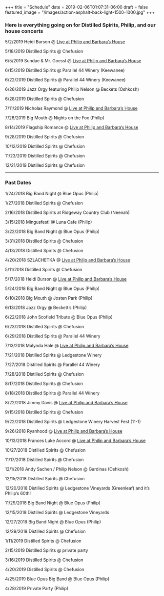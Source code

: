 +++
title = "Schedule"
date = 2019-02-06T01:07:31-06:00
draft = false
featured_image = "/images/action-asphalt-back-light-1500-1000.jpg"
+++
### Here is everything going on for Distilled Spirits, Philip, and our house concerts


5/2/2019 Heidi Burson @ [Live at Philip and Barbara’s House](/pages/house-concerts/heidi-burson-band)

5/18/2019 Distilled Spirits @ Chefusion

6/5/2019 Sundae & Mr. Goessl @ [Live at Philip and Barbara’s House](/pages/house-concerts/sundae-mr-goessl)


6/15/2019 Distilled Spirits @ Parallel 44 Winery (Keewanee)

6/22/2019 Distilled Spirits @ Parallel 44 Winery (Keewanee)

6/26/2019 Jazz Orgy featuring Philip Nelson @ Beckets (Oshkosh)

6/28/2019 Distilled Spirits @ Chefusion

7/11/2019 Nicholas Raymond @ [Live at Philip and Barbara’s House](/pages/house-concerts/nicholas-raymond)


<!--more--> 



7/26/2019 Big Mouth @ Nights on the Fox (Philip)

8/14/2019 Flagship Romance @ [Live at Philip and Barbara’s House](/pages/house-concerts/flagship-romance)

9/28/2019 Distilled Spirits @ Chefusion

10/12/2019 Distilled Spirits @ Chefusion

11/23/2019 Distilled Spirits @ Chefusion

12/21/2019 Distilled Spirits @ Chefusion



---
### Past Dates


1/24/2018  Big Band Night @ Blue Opus (Philip)

1/27/2018  Distilled Spirits @ Chefusion

2/16/2018  Distilled Spirits at Ridgeway Country Club (Neenah)

3/15/2018  Mingusfest! @ Luna Cafe (Philip)

3/22/2018  Big Band Night @ Blue Opus (Philip)

3/31/2018  Distilled Spirits @ Chefusion

4/13/2018  Distilled Spirits @ Chefusion

4/20/2018  SZLACHETKA @ [Live at Philip and Barbara’s House](https://www.listeningroomnetwork.com/event-brichmond20180420.html)

5/11/2018  Distilled Spirits @ Chefusion

5/17/2018  Heidi Burson @ [Live at Philip and Barbara’s House](https://www.listeningroomnetwork.com/event-brichmond20180517.html")

5/24/2018  Big Band Night @ Blue Opus (Philip)

6/10/2018  Big Mouth @ Josten Park (Philip)

6/13/2018  Jazz Orgy @ Beckett’s (Philip)

6/22/2018  John Scofield Tribute @ Blue Opus (Philip)

6/23/2018  Distilled Spirits @ Chefusion

6/29/2018  Distilled Spirits @ Parallel 44 Winery

7/13/2018  Malynda Hale @ [Live at Philip and Barbara’s House](https://www.listeningroomnetwork.com/event-brichmond20180712.html)

7/21/2018  Distilled Spirits @ Ledgestone Winery

7/27/2018  Distilled Spirits @ Parallel 44 Winery

7/28/2018  Distilled Spirits @ Chefusion

8/17/2018  Distilled Spirits @ Chefusion

8/18/2018  Distilled Spirits @ Parallel 44 Winery

8/22/2018  Jimmy Davis @ [Live at Philip and Barbara’s House](https://www.listeningroomnetwork.com/event-brichmond20180822.html)

9/15/2018  Distilled Spirits @ Chefusion

9/22/2018  Distilled Spirits @ Ledgestone Winery Harvest Fest (11-1)

9/26/2018  Ryanhood @ [Live at Philip and Barbara’s House](https://www.listeningroomnetwork.com/event-brichmond20180926.html)

10/13/2018  Frances Luke Accord @ [Live at Philip and Barbara’s House](https://www.listeningroomnetwork.com/event-brichmond20181012.html)

10/27/2018  Distilled Spirits @ Chefusion

11/17/2018  Distilled Spirits @ Chefusion

12/1/2018  Andy Sachen / Philip Nelson @ Gardinas (Oshkosh)

12/15/2018  Distilled Spirits @ Chefusion

12/20/2018 Distilled Spirits @ Ledgestone Vineyards (Greenleaf) and it’s Philip’s 60th!

11/29/2018  Big Band Night @ Blue Opus (Philip)

12/15/2018  Distilled Spirits @ Ledgestone Vineyards

12/27/2018  Big Band Night @ Blue Opus (Philip)

12/29/2018  Distilled Spirits @ Chefusion


1/11/2019 Distilled Spirits @ Chefusion 

2/15/2019 Distilled Spirits @ private party

3/16/2019 Distilled Spirits @ Chefusion

4/20/2019 Distilled Spirits @ Chefusion

4/25/2019 Blue Opus Big Band @ Blue Opus (Philip)

4/28/2019 Private Party (Philip)


